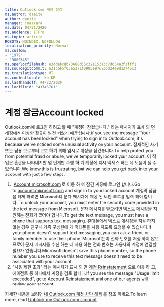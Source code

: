 ```yaml
---
title: Outlook.com 계정 잠김
ms.author: daeite
author: daeite
manager: joallard
ms.date: 04/21/2020
ms.audience: ITPro
ms.topic: article
ROBOTS: NOINDEX, NOFOLLOW
localization_priority: Normal
ms.custom:
- "1979"
- "9000345"
ms.openlocfilehash: e3ddebc8b73688d65c32e15383c7d654a3f1fff1
ms.sourcegitcommit: 631cbb5f03e5371f0995e976536d24e9d13746c3
ms.translationtype: MT
ms.contentlocale: ko-KR
ms.lasthandoff: 04/22/2020
ms.locfileid: "43745761"
---
```

# <a name="account-locked"></a><span data-ttu-id="749db-102">계정 잠금</span><span class="sxs-lookup"><span data-stu-id="749db-102">Account locked</span></span>

<span data-ttu-id="749db-103">Outlook.com에 로그인 하려고 할 때 "계정이 잠겼습니다." 라는 메시지가 표시 되 면 계정에서 이상한 활동이 발견 되었기 때문입니다.</span><span class="sxs-lookup"><span data-stu-id="749db-103">If you see the message "Your account has been locked" when trying to sign in to Outlook.com, it's because we've noticed some unusual activity on your account.</span></span> <span data-ttu-id="749db-104">잠재적인 사기 또는 남용 으로부터 보호 하기 위해 임시로 계정을 잠갔습니다.</span><span class="sxs-lookup"><span data-stu-id="749db-104">To help protect you from potential fraud or abuse, we've temporarily locked your account.</span></span> <span data-ttu-id="749db-105">이 작업은 혼란을 나타내지만 몇 단계만 수행 하 여 계정에 다시 액세스 하는 데 도움이 될 수 있습니다.</span><span class="sxs-lookup"><span data-stu-id="749db-105">We know this is frustrating, but we can help you get back in to your account with just a few steps.</span></span>

1. <span data-ttu-id="749db-106"> [Account.microsoft.com](https://go.microsoft.com/fwlink/?linkid=2090484) 로 이동 하 여 잠긴 계정에 로그인 합니다.</span><span class="sxs-lookup"><span data-stu-id="749db-106">Go to [account.microsoft.com](https://go.microsoft.com/fwlink/?linkid=2090484) and sign in to your locked account.</span></span><span data-ttu-id="749db-107">계정의 잠금을 해제 하려면 Microsoft의 문자 메시지에 제공 된 보안 코드를 입력 해야 합니다.</span><span class="sxs-lookup"><span data-stu-id="749db-107"> To unlock your account, you must enter the security code provided in the text message from Microsoft.</span></span> <span data-ttu-id="749db-108">문자 메시지를 받으려면 텍스트 메시징을 지 원하는 전화가 있어야 합니다.</span><span class="sxs-lookup"><span data-stu-id="749db-108">To get the text message, you must have a phone that supports text messaging.</span></span> <span data-ttu-id="749db-109">휴대폰에서 텍스트 메시징을 지원 하지 않는 경우 친구나 가족 구성원에 게 휴대폰을 사용 하도록 요청할 수 있습니다.</span><span class="sxs-lookup"><span data-stu-id="749db-109">If your phone doesn't support text messaging, you can ask a friend or family member to use their phone.</span></span> <span data-ttu-id="749db-110">Microsoft는이 전화 번호를 저장 하지 않으므로이 문자 메시지를 수신 하는 데 사용 하는 전화 번호는 사용자의 계정에 연결할 필요가 없습니다.</span><span class="sxs-lookup"><span data-stu-id="749db-110">Microsoft doesn't save this phone number, so the phone number you use to receive this text message doesn't need to be associated with your account.</span></span>
2. <span data-ttu-id="749db-111">"사용 제한 초과" 라는 메시지가 표시 되 면 [계정 Reinstatement](https://go.microsoft.com/fwlink/?linkid=2090483) 으로 이동 하 고, 에이전트 중 하나에서 계정을 검토 합니다.</span><span class="sxs-lookup"><span data-stu-id="749db-111">If you see the message "Usage limit exceeded", go to [Account Reinstatement](https://go.microsoft.com/fwlink/?linkid=2090483) and one of our agents will review your account.</span></span>

<span data-ttu-id="749db-112">자세한 내용을 보려면 [내 Outlook.com 계정 차단 해제](https://support.office.com/article/f4ad2701-d166-4d8b-8a6a-9af2a1f8a4c4?wt.mc_id=Office_Outlook_com_Alchemy) 를 참조 하세요.</span><span class="sxs-lookup"><span data-stu-id="749db-112">To learn more, read [Unblock my Outlook.com account](https://support.office.com/article/f4ad2701-d166-4d8b-8a6a-9af2a1f8a4c4?wt.mc_id=Office_Outlook_com_Alchemy)</span></span> 